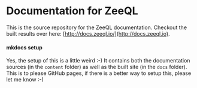 # Documentation for ZeeQL

This is the source repository for the ZeeQL documentation.
Checkout the built results over here:
[http://docs.zeeql.io/](http://docs.zeeql.io).

#### mkdocs setup

Yes, the setup of this is a little weird :-) It contains both the
documentation sources (in the `content` folder) as well as the
built site (in the `docs` folder).
This is to please GitHub pages, if there is a better way to setup this,
please let me know :-)

